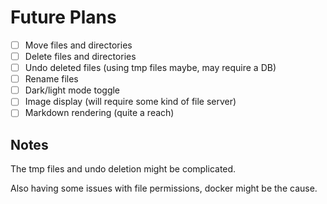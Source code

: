# Future Plans

- [ ] Move files and directories
- [ ] Delete files and directories
- [ ] Undo deleted files (using tmp files maybe, may require a DB)
- [ ] Rename files
- [ ] Dark/light mode toggle
- [ ] Image display (will require some kind of file server)
- [ ] Markdown rendering (quite a reach)

## Notes

The tmp files and undo deletion might be complicated. 

Also having some issues with file permissions, docker might be the cause. 
